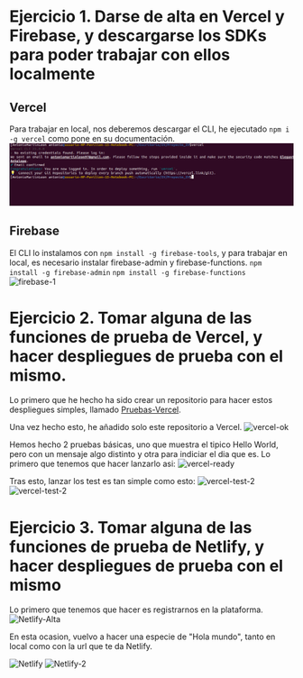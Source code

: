 # Ejercicio 1. Darse de alta en Vercel y Firebase, y descargarse los SDKs para poder trabajar con ellos localmente

## Vercel
Para trabajar en local, nos deberemos descargar el CLI, he ejecutado ```npm i -g vercel``` como pone en su documentación.
![vercel-1](./img/vercel-1.png)
## Firebase
El CLI lo instalamos con ```npm install -g firebase-tools```, y para trabajar en local, es necesario instalar firebase-admin y firebase-functions. 
```npm install -g firebase-admin```
```npm install -g firebase-functions```
![firebase-1](./img/firebase-1.png)

# Ejercicio 2. Tomar alguna de las funciones de prueba de Vercel, y hacer despliegues de prueba con el mismo.

Lo primero que he hecho ha sido crear un repositorio para hacer estos despliegues simples, llamado [Pruebas-Vercel](https://github.com/antonioml97/Pruebas-Vercel).

Una vez hecho esto, he añadido solo este repositorio a Vercel.
![vercel-ok](./img/vercel-ok.png)

Hemos hecho 2 pruebas básicas, uno que muestra el tipico Hello World, pero con un mensaje algo distinto y otra para indiciar el dia que es. Lo primero que tenemos que hacer lanzarlo asi:
![vercel-ready](./img/vercel-ready.png)


Tras esto, lanzar los test es tan simple como esto:
![vercel-test-2](./img/vercel-test-1.png)
![vercel-test-2](./img/vercel-test-2.png)

# Ejercicio 3. Tomar alguna de las funciones de prueba de Netlify, y hacer despliegues de prueba con el mismo
Lo primero que tenemos que hacer es registrarnos en la plataforma.
![Netlify-Alta](./img/Netlify-Alta.png)

En esta ocasion, vuelvo a hacer una especie de "Hola mundo", tanto en local como con la url que te da Netlify.

![Netlify](./img/Netlify.png)
![Netlify-2](./img/Netlify-2.png)
